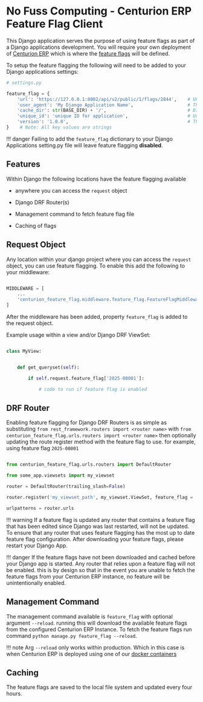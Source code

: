 # No Fuss Computing - Centurion ERP Feature Flag Client

This Django application serves the purpose of using feature flags as part of a Django applications development. You will require your own deployment of [Centurion ERP](https://nofusscomputing.com/projects/centurion_erp/) which is where the [feature flags](https://nofusscomputing.com/projects/centurion_erp/user/devops/feature_flags/) will be defined.

To setup the feature flagging the following will need to be added to your Django applications settings:

``` py
# settings.py

feature_flag = {
    'url': 'https://127.0.0.1:8002/api/v2/public/1/flags/2844',    # URL to your Centurion ERP instance
    'user_agent': 'My Django Application Name',                    # The name of your Django Application
    'cache_dir': str(BASE_DIR) + '/',                              # Directory name (with trailing slash `/`) where the cached flags will be stored
    'unique_id': 'unique ID for application',                      # Unique ID for this instance of your Django application
    'version': '1.0.0',                                            # The Version of Your Django Application
}    # Note: All key values are strings

```

!!! danger
    Failing to add the `feature_flag` dictionary to your Django Applications setting.py file will leave feature flagging **disabled**.


## Features

Within Django the following locations have the feature flagging available

- anywhere you can access the `request` object

- Django DRF Router(s)

- Management command to fetch feature flag file

- Caching of flags


## Request Object

Any location within your django project where you can access the `request` object, you can use feature flagging. To enable this add the following to your middleware:

``` py

MIDDLEWARE = [
    ...
    'centurion_feature_flag.middleware.feature_flag.FeatureFlagMiddleware',
]

```

After the middleware has been added, property `feature_flag` is added to the request object.

Example usage within a view and/or Django DRF ViewSet:

``` py

class MyView:


    def get_queryset(self):

        if self.request.feature_flag['2025-00001']:

            # code to run if feature flag is enabled

```


## DRF Router

Enabling feature flagging for Django DRF Routers is as simple as substituting `from rest_framework.routers import <router name>` with `from centurion_feature_flag.urls.routers import <router name>` then optionally updating the route register method with the feature flag to use. for example, using feature flag `2025-00001`

``` py

from centurion_feature_flag.urls.routers import DefaultRouter

from some_app.viewsets import my_viewset

router = DefaultRouter(trailing_slash=False)

router.register('my_viewset_path', my_viewset.ViewSet, feature_flag = '2025-00001', basename='_my_view_name')

urlpatterns = router.urls

```

!!! warning
    If a feature flag is updated any router that contains a feature flag that has been edited since Django was last restarted, will not be updated. To ensure that any router that uses feature flagging has the most up to date feature flag configuration. After downloading your feature flags, please restart your Django App.

!!! danger
    If the feature flags have not been downloaded and cached before your Django app is started. Any router that relies upon a feature flag will not be enabled. this is by design so that in the event you are unable to fetch the feature flags from your Centurion ERP instance, no feature will be unintentionally enabled.


## Management Command

The management command available is `feature_flag` with optional argument `--reload`. running this will download the available feature flags from the configured Centurion ERP Instance. To fetch the feature flags run command `python manage.py feature_flag --reload`.


!!! note
    Arg `--reload` only works within production. Which in this case is when Centurion ERP is deployed using one of our [docker containers](https://hub.docker.com/r/nofusscomputing/centurion-erp)


## Caching

The feature flags are saved to the local file system and updated every four hours.
